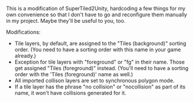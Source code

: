 This is a modification of SuperTiled2Unity, hardcoding a few things for my own convenience so that I don't have to go and reconfigure them manually in my project.  Maybe they'll be useful to you, too.

Modifications:
* Tile layers, by default, are assigned to the "Tiles (background)" sorting order.  (You need to have a sorting order with this name in your game already.)
* Exception for tile layers with "foreground" or "fg" in their name.  Those get assigned "Tiles (foreground)" instead.  (You'll need to have a sorting order with the 'Tiles (foreground)' name as well.)
* All imported collison layers are set to synchronous polygon mode.
* If a tile layer has the phrase "no collision" or "nocollision" as part of its name, it won't have collisions generated for it.

